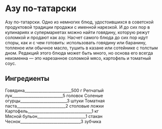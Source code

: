 # **Азу по-татарски**  

Азу по-татарски. Одно из немногих блюд, 
удостоившихся в советской продуктовой традиции
 продажи с именной нарезкой. И до сих пор в 
 кулинариях и супермаркетах можно найти говядину,
 которую режут соломкой и продают как азу. 
 Насчет самого блюда до сих пор идут споры, как
 и с чем готовить: использовать говядину или 
 баранину, топленое или обычное масло, тушить
 в казане или сотейнике с толстым дном. Редакций 
 этого блюда может быть много, но основа его 
 всегда неизменна — это нарезанное соломкой мясо,
 картофель и томатный соус.  
 
 ## Ингредиенты
 
Говядина________________________500 г
Репчатый лук__________________________5 головок
Соленые огурцы________________________3 штуки
Томатная паста_________________________2 столовые ложки
Картофель_________________________________1 кг  
Мясной бульон_________________________1 стакан
Чеснок_______________________________3 зубчика

